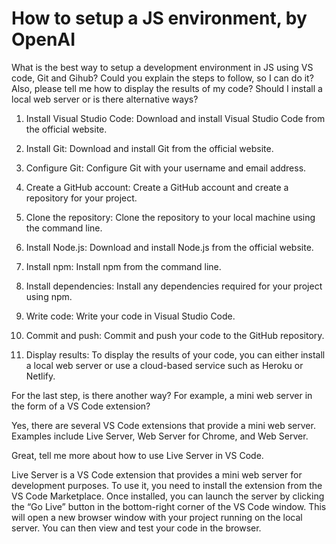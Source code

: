 # How to setup a JS environment, by OpenAI

What is the best way to setup a development environment in JS using VS code, Git and Gihub? Could you explain the steps to follow, so I can do it? Also, please tell me how to display the results of my code? Should I install a local web server or is there alternative ways?

1. Install Visual Studio Code: Download and install Visual Studio Code from the official website.

2. Install Git: Download and install Git from the official website.

3. Configure Git: Configure Git with your username and email address.

4. Create a GitHub account: Create a GitHub account and create a repository for your project.

5. Clone the repository: Clone the repository to your local machine using the command line.

6. Install Node.js: Download and install Node.js from the official website.

7. Install npm: Install npm from the command line.

8. Install dependencies: Install any dependencies required for your project using npm.

9. Write code: Write your code in Visual Studio Code.

10. Commit and push: Commit and push your code to the GitHub repository.

11. Display results: To display the results of your code, you can either install a local web server or use a cloud-based service such as Heroku or Netlify.

For the last step, is there another way? For example, a mini web server in the form of a VS Code extension?

Yes, there are several VS Code extensions that provide a mini web server. Examples include Live Server, Web Server for Chrome, and Web Server.

Great, tell me more about how to use Live Server in VS Code.

Live Server is a VS Code extension that provides a mini web server for development purposes. To use it, you need to install the extension from the VS Code Marketplace. Once installed, you can launch the server by clicking the “Go Live” button in the bottom-right corner of the VS Code window. This will open a new browser window with your project running on the local server. You can then view and test your code in the browser.
